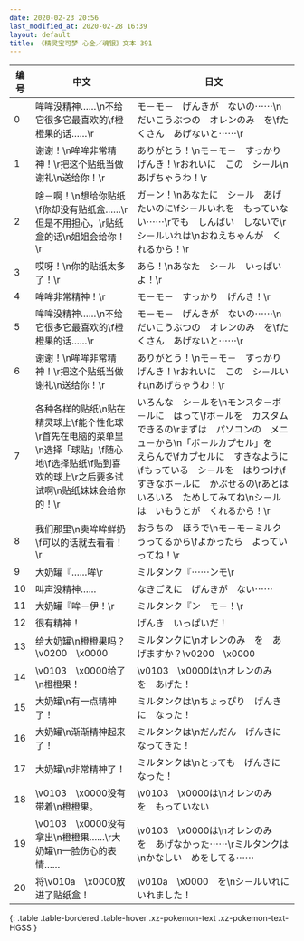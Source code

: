 ```yaml
---
date: 2020-02-23 20:56
last_modified_at: 2020-02-28 16:39
layout: default
title: 《精灵宝可梦 心金／魂银》文本 391
---
```

| 编号 | 中文 | 日文 |
| ---- | ---- | ---- |
| 0 | 哞哞没精神……\n不给它很多它最喜欢的\f橙橙果的话……\r | モ－モ－　げんきが　ないの⋯⋯\nだいこうぶつの　オレンのみ　を\fたくさん　あげないと⋯⋯\r |
| 1 | 谢谢！\n哞哞非常精神！\r把这个贴纸当做谢礼\n送给你！\r | ありがとう！\nモ－モ－　すっかり　げんき！\rおれいに　この　シ－ル\nあげちゃうわ！\r |
| 2 | 啥－啊！\n想给你贴纸\f你却没有贴纸盒……\r但是不用担心，\r贴纸盒的话\n姐姐会给你！\r | ガ－ン！\nあなたに　シ－ル　あげたいのに\fシ－ルいれを　もっていない⋯⋯\rでも　しんぱい　しないで\rシ－ルいれは\nおねえちゃんが　くれるから！\r |
| 3 | 哎呀！\n你的贴纸太多了！\r | あら！\nあなた　シ－ル　いっぱいよ！\r |
| 4 | 哞哞非常精神！\r | モ－モ－　すっかり　げんき！\r |
| 5 | 哞哞没精神……\n不给它很多它最喜欢的\f橙橙果的话……\r | モ－モ－　げんきが　ないの⋯⋯\nだいこうぶつの　オレンのみ　を\fたくさん　あげないと⋯⋯\r |
| 6 | 谢谢！\n哞哞非常精神！\r把这个贴纸当做谢礼\n送给你！\r | ありがとう！\nモ－モ－　すっかり　げんき！\rおれいに　この　シ－ルいれ\nあげちゃうわ！\r |
| 7 | 各种各样的贴纸\n贴在精灵球上\f能个性化球\r首先在电脑的菜单里\n选择「球贴」\f随心地\f选择贴纸\f贴到喜欢的球上\r之后要多试试啊\n贴纸妹妹会给你的！\r | いろんな　シ－ルを\nモンスタ－ボ－ルに　はって\fボ－ルを　カスタム　できるの\rまずは　パソコンの　メニュ－から\n「ボ－ルカプセル」を　えらんで\fカプセルに　すきなように\fもっている　シ－ルを　はりつけ\fすきなボ－ルに　かぶせるの\rあとは　いろいろ　ためしてみてね\nシ－ルは　いもうとが　くれるから！\r |
| 8 | 我们那里\n卖哞哞鲜奶\f可以的话就去看看！\r | おうちの　ほうで\nモ－モ－ミルク　うってるから\fよかったら　よっていってね！\r |
| 9 | 大奶罐『……哞\r | ミルタンク『⋯⋯ンモ\r |
| 10 | 叫声没精神…… | なきごえに　げんきが　ない⋯⋯ |
| 11 | 大奶罐『哞－伊！\r | ミルタンク『ン　モ－！\r |
| 12 | 很有精神！ | げんき　いっぱいだ！ |
| 13 | 给大奶罐\n橙橙果吗？\v0200　\x0000 | ミルタンクに\nオレンのみ　を　あげますか？\v0200　\x0000 |
| 14 | \v0103　\x0000给了\n橙橙果！ | \v0103　\x0000は\nオレンのみ　を　あげた！ |
| 15 | 大奶罐\n有一点精神了！ | ミルタンクは\nちょっぴり　げんきに　なった！ |
| 16 | 大奶罐\n渐渐精神起来了！ | ミルタンクは\nだんだん　げんきに　なってきた！ |
| 17 | 大奶罐\n非常精神了！ | ミルタンクは\nとっても　げんきに　なった！ |
| 18 | \v0103　\x0000没有带着\n橙橙果。 | \v0103　\x0000は\nオレンのみ　を　もっていない |
| 19 | \v0103　\x0000没有拿出\n橙橙果……\r大奶罐\n一脸伤心的表情…… | \v0103　\x0000は\nオレンのみ　を　あげなかった⋯⋯\rミルタンクは\nかなしい　めをしてる⋯⋯ |
| 20 | 将\v010a　\x0000放进了贴纸盒！ | \v010a　\x0000　を\nシ－ルいれに　いれました！ |
{: .table .table-bordered .table-hover .xz-pokemon-text .xz-pokemon-text-HGSS }